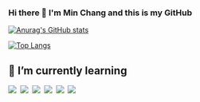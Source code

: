 ### Hi there 👋  I'm Min Chang and this is my GitHub

[![Anurag's GitHub stats](https://github-readme-stats.vercel.app/api?username=M-H-Chang&show_icons=true&theme=nord)](https://github.com/M-H-Chang/)

[![Top Langs](https://github-readme-stats.vercel.app/api/top-langs/?username=M-H-Chang&layout=compact&theme=nord)](https://github.com/M-H-Chang/)

## 🌱 I’m currently learning
<p>
<img src="https://img.shields.io/badge/html5%20-%23e34f26.svg?&style=for-the-badge&logo=html5&logoColor=white" />&nbsp;&nbsp;<img src="https://img.shields.io/badge/CSS3-1572B6?&style=for-the-badge&logo=css3&logoColor=white" />&nbsp;&nbsp;<img src="https://img.shields.io/badge/JavaScript-F7DF1E?style=for-the-badge&logo=javascript&logoColor=black" />&nbsp;&nbsp;<img src="https://img.shields.io/badge/React-20232A?style=for-the-badge&logo=react&logoColor=61DAFB" />&nbsp;&nbsp;<img src="https://img.shields.io/badge/Bootstrap-563D7C?style=for-the-badge&logo=bootstrap&logoColor=white">&nbsp;&nbsp;<img src="https://img.shields.io/badge/jest%20-%23c21325.svg?&style=for-the-badge&logo=jest&logoColor=white" />&nbsp;&nbsp;
<!-- <img src="https://img.shields.io/badge/go%20-%2300add8.svg?&style=for-the-badge&logo=go&logoColor=white" />&nbsp;&nbsp; -->
<!-- <img src="https://img.shields.io/badge/crystal%20-%23000000.svg?&style=for-the-badge&logo=crystal&logoColor=white" />&nbsp;&nbsp; -->
</p>
<!--
**M-H-Chang/M-H-Chang** is a ✨ _special_ ✨ repository because its `README.md` (this file) appears on your GitHub profile.
Here are some ideas to get you started:
- 🔭 I’m currently working on ...
- 🌱 I’m currently learning ...
- 👯 I’m looking to collaborate on ...
- 🤔 I’m looking for help with ...
- 💬 Ask me about ...
- 📫 How to reach me: ...
- 😄 Pronouns: ...
- ⚡ Fun fact: ...
-->